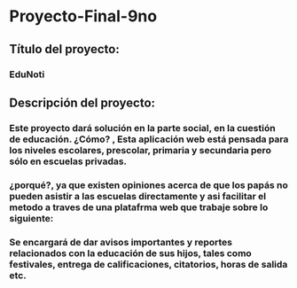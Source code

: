 # Proyecto-Final-9no

## Título del proyecto: 
### EduNoti

## Descripción del proyecto:
### Este proyecto dará solución en la parte social, en la cuestión de educación. ¿Cómo? , Esta aplicación web está pensada para los niveles escolares, prescolar, primaria y secundaria pero sólo en escuelas privadas.
### ¿porqué?, ya que existen opiniones acerca de que los papás no pueden asistir a las escuelas directamente y asi facilitar el metodo a traves de una platafrma web que trabaje sobre lo siguiente:

### Se encargará de dar avisos importantes  y reportes relacionados con la educación de sus hijos, tales como festivales, entrega de calificaciones, citatorios, horas de salida etc. 


